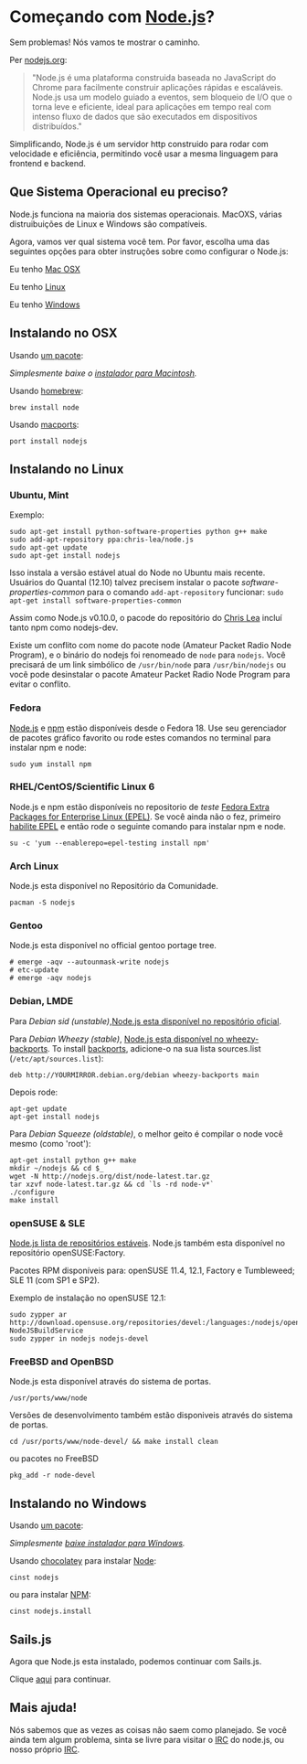 # Começando com [Node.js](https://soundcloud.com/marak/marak-the-node-js-rap)?
Sem problemas! Nós vamos te mostrar o caminho.


Per [nodejs.org](http://nodejs.org):


> "Node.js é uma plataforma construida baseada no JavaScript do Chrome para facilmente construir aplicações rápidas e escaláveis. Node.js usa um modelo guiado a eventos, sem bloqueio de I/O  que o torna leve e eficiente, ideal para aplicações em tempo real com intenso fluxo de dados que são executados em dispositivos distribuídos."

Simplificando, Node.js é um servidor http construido para rodar com velocidade e eficiência, permitindo você usar a mesma linguagem para frontend e backend.

## Que Sistema Operacional eu preciso?

Node.js funciona na maioria dos sistemas operacionais.  MacOXS, várias distruibuições de Linux e Windows são compatíveis.

Agora, vamos ver qual sistema você tem. Por favor, escolha uma das seguintes opções para obter instruções sobre como configurar o Node.js:

Eu tenho [Mac OSX](#/getStarted?q=--install-on-osx-)

Eu tenho [Linux](#/getStarted?q=--install-on-linux-)

Eu tenho [Windows](#/getStarted?q=--install-on-windows-)

<h2>
<a id="install-on-osx" name="/getStarted?q=--install-on-osx-" class="anchor" href="#/getStarted?q=--install-on-osx-"><span class="mini-icon mini-icon-link"></span></a>
Instalando no OSX
</h2>

Usando [um pacote](http://nodejs.org/#download):

_Simplesmente baixe o [instalador para Macintosh](http://nodejs.org/#download)._

Usando [homebrew](https://github.com/mxcl/homebrew):

    brew install node

Usando [macports](http://www.macports.org/):

    port install nodejs  

<h2>
<a id="install-on-linux" name="/getStarted?q=--install-on-linux-" class="anchor" href="#/getStarted?--install-on-linux-"><span class="mini-icon mini-icon-link"></span></a>
Instalando no Linux
</h2>

### Ubuntu, Mint

Exemplo:

    sudo apt-get install python-software-properties python g++ make
    sudo add-apt-repository ppa:chris-lea/node.js
    sudo apt-get update
    sudo apt-get install nodejs

Isso instala a versão estável atual do Node no Ubuntu mais recente. Usuários do Quantal (12.10) talvez precisem instalar o pacote *software-properties-common* para o comando `add-apt-repository` funcionar: `sudo apt-get install software-properties-common`

Assim como Node.js v0.10.0, o pacode do repositório do [Chris Lea](https://chrislea.com/2013/03/15/upgrading-from-node-js-0-8-x-to-0-10-0-from-my-ppa/) incluí tanto npm como nodejs-dev.

Existe um conflito com nome do pacote node (Amateur Packet Radio Node Program), e o binário do nodejs foi renomeado de `node` para `nodejs`. Você precisará de um link simbólico de `/usr/bin/node` para `/usr/bin/nodejs` ou você pode desinstalar o pacote Amateur Packet Radio Node Program para evitar o conflito.

### Fedora

[Node.js](https://apps.fedoraproject.org/packages/nodejs) e [npm](https://apps.fedoraproject.org/packages/npm) estão disponíveis desde o Fedora 18.  Use seu gerenciador de pacotes gráfico favorito ou rode estes comandos no terminal para instalar npm e node:

    sudo yum install npm

### RHEL/CentOS/Scientific Linux 6

Node.js e npm estão disponíveis no repositorio de _teste_ [Fedora Extra Packages for Enterprise Linux (EPEL)](https://fedoraproject.org/wiki/EPEL). Se você ainda não o fez, primeiro [habilite EPEL](https://fedoraproject.org/wiki/EPEL#How_can_I_use_these_extra_packages.3F) e então rode o seguinte comando para instalar npm e node.

    su -c 'yum --enablerepo=epel-testing install npm'

### Arch Linux
Node.js esta disponível no Repositório da Comunidade.

    pacman -S nodejs

### Gentoo
Node.js esta disponível no official gentoo portage tree. 

    # emerge -aqv --autounmask-write nodejs
    # etc-update
    # emerge -aqv nodejs

### Debian, LMDE

Para *Debian sid (unstable)*,[Node.js esta disponível no repositório oficial](http://packages.debian.org/search?searchon=names&keywords=nodejs).

Para *Debian Wheezy (stable)*, [Node.js esta disponível no wheezy-backports](http://packages.debian.org/wheezy-backports/nodejs). To install [backports](http://backports.debian.org/Instructions/), adicione-o na sua lista sources.list (`/etc/apt/sources.list`):

    deb http://YOURMIRROR.debian.org/debian wheezy-backports main
    
Depois rode:

    apt-get update
    apt-get install nodejs

Para *Debian Squeeze (oldstable)*, o melhor geito é compilar o node você mesmo (como 'root'):

    apt-get install python g++ make
    mkdir ~/nodejs && cd $_
    wget -N http://nodejs.org/dist/node-latest.tar.gz
    tar xzvf node-latest.tar.gz && cd `ls -rd node-v*`
    ./configure
    make install

### openSUSE & SLE
[Node.js lista de repositórios estáveis](https://build.opensuse.org/package/show?package=nodejs&project=devel%3Alanguages%3Anodejs). Node.js também esta disponível no repositório openSUSE:Factory.

Pacotes RPM disponíveis para: openSUSE 11.4, 12.1, Factory e Tumbleweed; SLE 11 (com SP1 e SP2).

Exemplo de instalação no openSUSE 12.1:

    sudo zypper ar http://download.opensuse.org/repositories/devel:/languages:/nodejs/openSUSE_12.1/ NodeJSBuildService 
    sudo zypper in nodejs nodejs-devel

### FreeBSD and OpenBSD
Node.js esta disponível através do sistema de portas.

    /usr/ports/www/node

Versões de desenvolvimento também estão disponiveis através do sistema de portas.

    cd /usr/ports/www/node-devel/ && make install clean

ou pacotes no FreeBSD

    pkg_add -r node-devel

<h2>
<a id="install-on-windows" name="/getStarted?q=--install-on-windows-" class="anchor" href="#/getStarted?q=--install-on-windows-"><span class="mini-icon mini-icon-link"></span></a>
Instalando no Windows
</h2>

Usando [um pacote](http://nodejs.org/#download):

_Simplesmente [baixe instalador para Windows](http://nodejs.org/#download)._

Usando [chocolatey](http://chocolatey.org) para instalar [Node](http://chocolatey.org/packages/nodejs):  

    cinst nodejs  

ou para instalar [NPM](http://chocolatey.org/packages/nodejs.install):  

    cinst nodejs.install


## Sails.js
Agora que Node.js esta instalado, podemos continuar com Sails.js.

Clique [aqui](https://github.com/balderdashy/sails-wiki/blob/0.9/getting-started.md) para continuar.

## Mais ajuda!
Nós sabemos que as vezes as coisas não saem como planejado. Se você ainda tem algum problema, sinta se livre para visitar o [IRC](irc://irc.freenode.net/node.js) do node.js, ou nosso próprio [IRC](irc://irc.freenode.net/sailsjs).

<docmeta name="uniqueID" value="NewToNode748472">
<docmeta name="displayName" value="New To Node">

